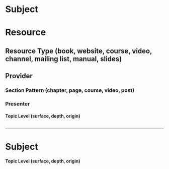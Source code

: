 # Subject
# Resource
## Resource Type (book, website, course, video, channel, mailing list, manual, slides)
## Provider
### Section Pattern (chapter, page, course, video, post)
### Presenter
#### Topic Level (surface, depth, origin)

#### <Topic>
##### <Section>
###### <Card>

---
# Subject
#### Topic Level (surface, depth, origin)

#### <Topic>
###### <Card>
